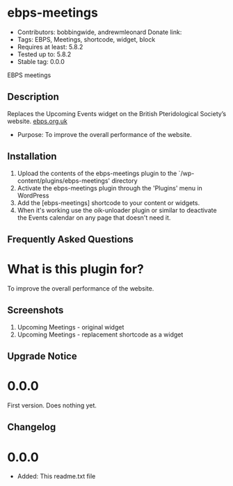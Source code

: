 # ebps-meetings  
* Contributors: bobbingwide, andrewmleonard
Donate link:
* Tags: EBPS, Meetings, shortcode, widget, block
* Requires at least: 5.8.2
* Tested up to: 5.8.2
* Stable tag: 0.0.0

EBPS meetings

## Description 
Replaces the Upcoming Events widget on the British Pteridological Society’s website. [ebps.org.uk](https://ebps.org.uk)

* Purpose: To improve the overall performance of the website.


## Installation 
1. Upload the contents of the ebps-meetings plugin to the `/wp-content/plugins/ebps-meetings' directory
1. Activate the ebps-meetings plugin through the 'Plugins' menu in WordPress
1. Add the [ebps-meetings] shortcode to your content or widgets.
1. When it's working use the oik-unloader plugin or similar to deactivate the Events calendar on any page that doesn't need it.


## Frequently Asked Questions 

# What is this plugin for? 

To improve the overall performance of the website.


## Screenshots 
1. Upcoming Meetings - original widget
2. Upcoming Meetings - replacement shortcode as a widget

## Upgrade Notice 
# 0.0.0 
First version. Does nothing yet.


## Changelog 
# 0.0.0 
* Added: This readme.txt file
